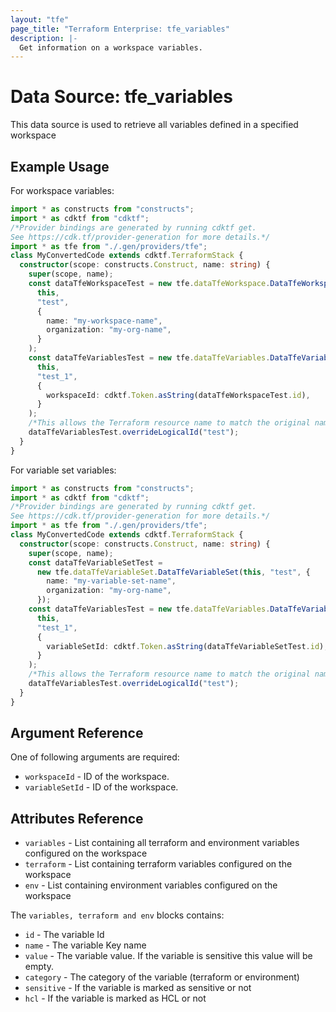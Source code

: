 ```yaml
---
layout: "tfe"
page_title: "Terraform Enterprise: tfe_variables"
description: |-
  Get information on a workspace variables.
---
```


# Data Source: tfe_variables

This data source is used to retrieve all variables defined in a specified workspace

## Example Usage

For workspace variables:

```typescript
import * as constructs from "constructs";
import * as cdktf from "cdktf";
/*Provider bindings are generated by running cdktf get.
See https://cdk.tf/provider-generation for more details.*/
import * as tfe from "./.gen/providers/tfe";
class MyConvertedCode extends cdktf.TerraformStack {
  constructor(scope: constructs.Construct, name: string) {
    super(scope, name);
    const dataTfeWorkspaceTest = new tfe.dataTfeWorkspace.DataTfeWorkspace(
      this,
      "test",
      {
        name: "my-workspace-name",
        organization: "my-org-name",
      }
    );
    const dataTfeVariablesTest = new tfe.dataTfeVariables.DataTfeVariables(
      this,
      "test_1",
      {
        workspaceId: cdktf.Token.asString(dataTfeWorkspaceTest.id),
      }
    );
    /*This allows the Terraform resource name to match the original name. You can remove the call if you don't need them to match.*/
    dataTfeVariablesTest.overrideLogicalId("test");
  }
}

```

For variable set variables:

```typescript
import * as constructs from "constructs";
import * as cdktf from "cdktf";
/*Provider bindings are generated by running cdktf get.
See https://cdk.tf/provider-generation for more details.*/
import * as tfe from "./.gen/providers/tfe";
class MyConvertedCode extends cdktf.TerraformStack {
  constructor(scope: constructs.Construct, name: string) {
    super(scope, name);
    const dataTfeVariableSetTest =
      new tfe.dataTfeVariableSet.DataTfeVariableSet(this, "test", {
        name: "my-variable-set-name",
        organization: "my-org-name",
      });
    const dataTfeVariablesTest = new tfe.dataTfeVariables.DataTfeVariables(
      this,
      "test_1",
      {
        variableSetId: cdktf.Token.asString(dataTfeVariableSetTest.id),
      }
    );
    /*This allows the Terraform resource name to match the original name. You can remove the call if you don't need them to match.*/
    dataTfeVariablesTest.overrideLogicalId("test");
  }
}

```

## Argument Reference

One of following arguments are required:

* `workspaceId` - ID of the workspace.
* `variableSetId` - ID of the workspace.

## Attributes Reference

* `variables` - List containing all terraform and environment variables configured on the workspace
* `terraform` - List containing terraform variables configured on the workspace
* `env` - List containing environment variables configured on the workspace

The `variables, terraform and env` blocks contains:

* `id` - The variable Id
* `name` - The variable Key name
* `value` -  The variable value. If the variable is sensitive this value will be empty.
* `category` -  The category of the variable (terraform or environment)
* `sensitive` - If the variable is marked as sensitive or not
* `hcl` - If the variable is marked as HCL or not

<!-- cache-key: cdktf-0.17.0-pre.15 input-635190fbcaed3640f0f12f181a3eae6abefebcbcad7f5806bfb392bb4097eaef -->